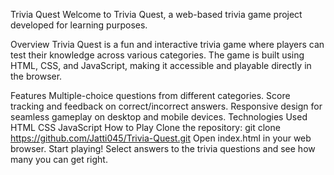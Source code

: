 Trivia Quest
Welcome to Trivia Quest, a web-based trivia game project developed for learning purposes.

Overview
Trivia Quest is a fun and interactive trivia game where players can test their knowledge across various categories. The game is built using HTML, CSS, and JavaScript, making it accessible and playable directly in the browser.

Features
Multiple-choice questions from different categories.
Score tracking and feedback on correct/incorrect answers.
Responsive design for seamless gameplay on desktop and mobile devices.
Technologies Used
HTML
CSS
JavaScript
How to Play
Clone the repository: git clone https://github.com/Jatti045/Trivia-Quest.git
Open index.html in your web browser.
Start playing! Select answers to the trivia questions and see how many you can get right.
